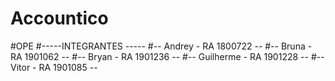 # Accountico
#OPE
#-----INTEGRANTES -----
#-- Andrey - RA 1800722 --
#-- Bruna - RA 1901062 --
#-- Bryan - RA 1901236 --
#-- Guilherme - RA 1901228 --
#-- Vitor - RA 1901085 --
